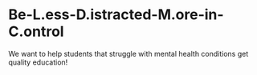 # Be-L.ess-D.istracted-M.ore-in-C.ontrol
We want to help students that struggle with mental health conditions get quality education!
